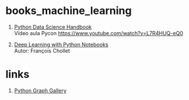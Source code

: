 # books_machine_learning

1. [Python Data Science Handbook](https://github.com/jakevdp/PythonDataScienceHandbook/blob/master/README.md)  
Vídeo aula Pycon https://www.youtube.com/watch?v=L7R4HUQ-eQ0

2. [Deep Learning with Python Notebooks](https://github.com/fchollet/deep-learning-with-python-notebooks)  
Autor: François Chollet


# links 
1. [Python Graph Gallery](https://python-graph-gallery.com/)

